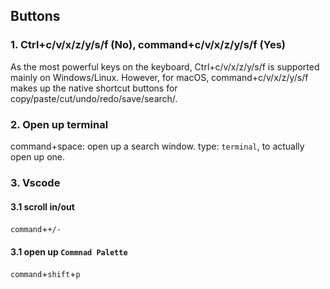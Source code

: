 ## Buttons

### 1. Ctrl+c/v/x/z/y/s/f (No), command+c/v/x/z/y/s/f (Yes)
As the most powerful keys on the keyboard, Ctrl+c/v/x/z/y/s/f is supported mainly on Windows/Linux. However, for macOS, command+c/v/x/z/y/s/f makes up the native shortcut buttons for copy/paste/cut/undo/redo/save/search/.

### 2. Open up terminal
command+space: open up a search window.
type: `terminal`, to actually open up one.

### 3. Vscode

#### 3.1 scroll in/out
`command`+`+/-`

#### 3.1 open up `Commnad Palette`
`command`+`shift`+`p`